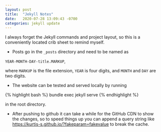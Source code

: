 ```yaml
---
layout: post
title:  "Jekyll Notes"
date:   2020-07-28 13:09:43 -0700
categories: jekyll update
---
```

I always forget the Jekyll commands and project layout, so this is a conveniently located crib sheet to remind myself. 

* Posts go in the `_posts` directory and need to be named as

`YEAR-MONTH-DAY-title.MARKUP`,

where `MARKUP` is the file extension, `YEAR` is four digits, and `MONTH` and `DAY` are two digits.

* The website can be tested and served locally by running

{% highlight bash %}
bundle exec jekyll serve
{% endhighlight %}

in the root directory.

* After pushing to github it can take a while for the GitHub CDN to show the changes, so to speed things up you can append a query string like <https://kurtis-s.github.io/?fakeparam=fakevalue> to break the cache.
